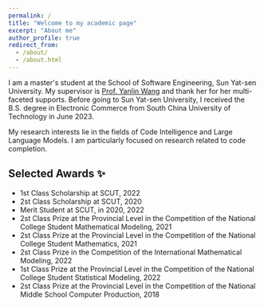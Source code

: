 ```yaml
---
permalink: /
title: "Welcome to my academic page"
excerpt: "About me"
author_profile: true
redirect_from: 
  - /about/
  - /about.html
---
```


I am a master's student at the School of Software Engineering, Sun Yat-sen University. My supervisor is [Prof. Yanlin Wang](https://yanlin.info/) and thank her for her multi-faceted supports. Before going to Sun Yat-sen University, I received the B.S. degree in Electronic Commerce from South China University of Technology in June 2023.

My research interests lie in the fields of Code Intelligence and Large Language Models. I am particularly focused on research related to code completion.


Selected Awards ✨
------
- 1st Class Scholarship at SCUT, 2022
- 2st Class Scholarship at SCUT, 2020
- Merit Student at SCUT, in 2020, 2022
- 2st Class Prize at the Provincial Level in the Competition of the National College Student Mathematical Modeling, 2021
- 2st Class Prize at the Provincial Level in the Competition of the National College Student Mathematics, 2021
- 2st Class Prize in the Competition of the International Mathematical Modeling, 2022
- 1st Class Prize at the Provincial Level in the Competition of the National College Student Statistical Modeling, 2022
- 2st Class Prize at the Provincial Level in the Competition of the National Middle School Computer Production, 2018
